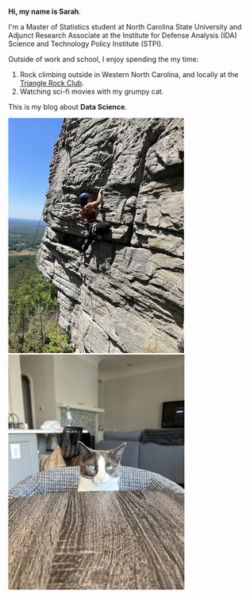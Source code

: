 **Hi, my name is Sarah**.

I'm a Master of Statistics student at North Carolina State University and Adjunct Research Associate at the Institute for Defense Analysis (IDA) Science and Technology Policy Institute (STPI). 

Outside of work and school, I enjoy spending the my time:

1. Rock climbing outside in Western North Carolina, and locally at the [Triangle Rock Club](https://www.instagram.com/trianglerockclub/).
2. Watching sci-fi movies with my grumpy cat.

This is my blog about **Data Science**.

![climb](IMG_1.jpeg) ![cat](IMG_3.jpeg)


